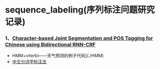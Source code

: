 # sequence_labeling(序列标注问题研究记录)



###  1、[Character-based Joint Segmentation and POS Tagging for Chinese using Bidirectional RNN-CRF](./papper/0/0.md)

- HMM+viterbi——天气预测的例子代码](./HMM)
- [中文分词字标注法](./pdf/中文分词入门之字标注法.pdf)


